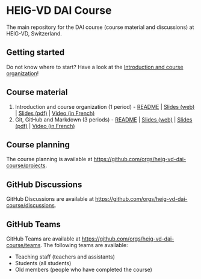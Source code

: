 # HEIG-VD DAI Course

The main repository for the DAI course (course material and discussions) at HEIG-VD, Switzerland.

## Getting started

Do not know where to start? Have a look at the [Introduction and course organization](./01-introduction-and-course-organization/README.md)!

## Course material

1. Introduction and course organization (1 period) - [README](./01-introduction-and-course-organization/README.md) | [Slides (web)](https://heig-vd-dai-course.github.io/heig-vd-dai-course/01-introduction-and-course-organization/) | [Slides (pdf)](https://heig-vd-dai-course.github.io/heig-vd-dai-course/01-introduction-and-course-organization/01-introduction-and-course-organization.pdf) | [Video (in French)]()
2. Git, GitHub and Markdown (3 periods) - [README](./02-git-github-and-markdown/README.md) | [Slides (web)](https://heig-vd-dai-course.github.io/heig-vd-dai-course/02-git-github-and-markdown/) | [Slides (pdf)](https://heig-vd-dai-course.github.io/heig-vd-dai-course/02-git-github-and-markdown/02-git-github-and-markdown.pdf) | [Video (in French)]()

## Course planning

The course planning is available at <https://github.com/orgs/heig-vd-dai-course/projects>.

## GitHub Discussions

GitHub Discussions are available at <https://github.com/orgs/heig-vd-dai-course/discussions>.

## GitHub Teams

GitHub Teams are available at <https://github.com/orgs/heig-vd-dai-course/teams>. The following teams are available:

- Teaching staff (teachers and assistants)
- Students (all students)
- Old members (people who have completed the course)
